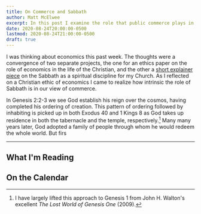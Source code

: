 ```yaml
---
title: On Commerce and Sabbath
author: Matt McElwee
excerpt: In this post I examine the role that public commerce plays in the people of God.
date: 2020-08-24T20:00:00-0500
lastmod: 2020-08-24T21:00:00-0500
draft: true
---
```


I was thinking about economics this past week. The thoughts were a convergence of two separate projects, the one for an ethics paper on the role of economics in the life of the Christian, and the other a [short explainer piece](https://flatlandchurch.com/series/homes-of-influence#week-1) on the Sabbath as a spiritual discipline for my Church. As I reflected on a Christian ethic of economics I came to realize how intrinsic the role of Sabbath is in our view of commerce.

In Genesis 2:2-3 we see God establish his reign over the cosmos, having completed his ordering of creation. This pattern of ordering followed by inhabiting is picked up in both Exodus 40 and 1 Kings 8 as God takes up residence in both the tabernacle and the temple, respectively.[^1] Many many years later, God adopted a family of people through whom he would redeem the whole world. But firs
 

[^1]: I have largely lifted this approach to Genesis 1 from John H. Walton's excellent _The Lost World of Genesis One_ (2009). 
[^2]: 

---

## What I'm Reading

## On the Calendar

